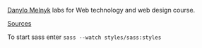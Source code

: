[Danylo Melnyk](https://t.me/mel2danylo) labs for Web technology and web design course.

[Sources](https://github.com/DanyloMelnyk/web_labs)

To start sass enter `sass --watch styles/sass:styles`